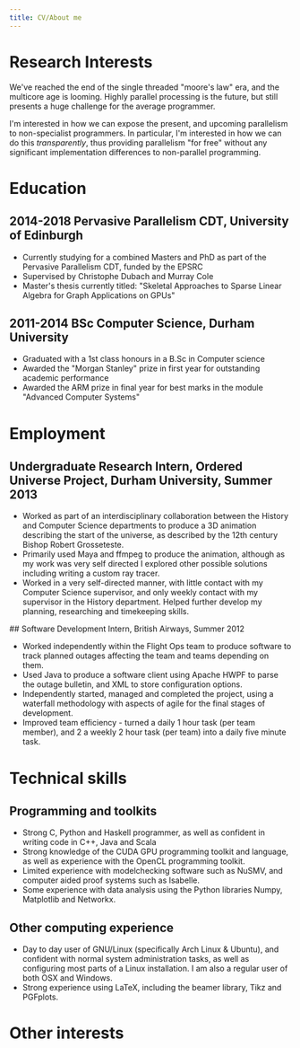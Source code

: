```yaml
---
title: CV/About me
---
```


# Research Interests

We've reached the end of the single threaded "moore's law" era, and the multicore age is looming. Highly parallel processing is the future, but still presents a huge challenge for the average programmer.

I'm interested in how we can expose the present, and upcoming parallelism to non-specialist programmers. In particular, I'm interested in how we can do this *transparently*, thus providing parallelism "for free" without any significant implementation differences to non-parallel programming. 

<!-- I believe in doing this through using functional and pattern based languages etc etc.-->

# Education

## 2014-2018 Pervasive Parallelism CDT, University of Edinburgh

- Currently studying for a combined Masters and PhD as part of the Pervasive Parallelism CDT, funded by the EPSRC
- Supervised by Christophe Dubach and Murray Cole
- Master's thesis currently titled: "Skeletal Approaches to Sparse Linear Algebra for Graph Applications on GPUs"

## 2011-2014 BSc Computer Science, Durham University

- Graduated with a 1st class honours in a B.Sc in Computer science
- Awarded the "Morgan Stanley" prize in first year for outstanding academic performance
- Awarded the ARM prize in final year for best marks in the module "Advanced Computer Systems"

# Employment 

## Undergraduate Research Intern, Ordered Universe Project, Durham University, Summer 2013

- Worked as part of an interdisciplinary collaboration between the History and Computer Science departments to produce a 3D animation describing the start of the universe, as described by the 12th century Bishop Robert Grosseteste.
- Primarily used Maya and ffmpeg to produce the animation, although as my work was very self directed I explored other possible solutions including writing a custom ray tracer.
- Worked in a very self-directed manner, with little contact with my Computer Science supervisor, and only weekly contact with my supervisor in the History department. Helped further develop my planning, researching and timekeeping skills.

## Software Development Intern, British Airways, Summer 2012

- Worked independently within the Flight Ops team to produce software to track planned outages affecting the team and teams depending on them.
- Used Java to produce a software client using Apache HWPF to parse the outage bulletin, and XML to store configuration options.
- Independently started, managed and completed the project, using a waterfall methodology with aspects of agile for the final stages of development.
- Improved team efficiency - turned a daily 1 hour task (per team member), and 2 a weekly 2 hour task (per team) into a daily five minute task.

# Technical skills

## Programming and toolkits

- Strong C, Python and Haskell programmer, as well as confident in writing code in C++, Java and Scala
- Strong knowledge of the CUDA GPU programming toolkit and language, as well as experience with the OpenCL programming toolkit.
- Limited experience with modelchecking software such as NuSMV, and computer aided proof systems such as Isabelle.
- Some experience with data analysis using the Python libraries Numpy, Matplotlib and Networkx.

## Other computing experience

- Day to day user of GNU/Linux (specifically Arch Linux & Ubuntu), and confident with normal system administration tasks, as well as configuring most parts of a Linux installation. I am also a regular user of both OSX and Windows.
- Strong experience using LaTeX, including the beamer library, Tikz and PGFplots.

# Other interests